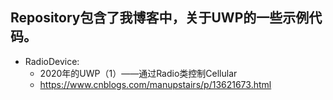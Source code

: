## Repository包含了我博客中，关于UWP的一些示例代码。

* RadioDevice:
  * 2020年的UWP（1）——通过Radio类控制Cellular
  * https://www.cnblogs.com/manupstairs/p/13621673.html
